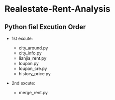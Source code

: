 # Realestate-Rent-Analysis


## Python fiel Excution Order
* 1st excute: 
  * city_around.py
  * city_info.py
  * lianjia_rent.py
  * loupan.py
  * loupan_cre.py
  * history_price.py

* 2nd excute: 
  * merge_rent.py
